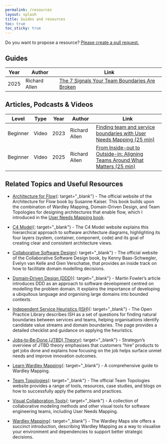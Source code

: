 ```yaml
---
permalink: /resources
layout: splash
title: Guides and resources
toc: true
toc_sticky: true
---
```


Do you want to propose a resource? [Please create a pull request.](https://github.com/conjurer-rich/user-needs-mapping)

## Guides

| Year | Author              | Link |
| ---- | ------------------- | ---- |
| 2025 | Richard Allen  | [The 7 Signals Your Team Boundaries Are Broken](https://teamboundaries.com/7-signals) |

## Articles, Podcasts & Videos

| Level     | Type     | Year | Author              | Link |
|---------- |--------- | ---- | ------------------- | ---- |
| Beginner  | Video    | 2023 | Richard Allen  | [Finding team and service boundaries with User Needs Mapping (25 min)](https://www.youtube.com/watch?v=9KScLA7zCHU) |
| Beginner  | Video    | 2025 | Richard Allen  | [From Inside-out to Outside-in: Aligning Teams Around What Matters (25 min)](https://www.youtube.com/watch?v=UYbTZzvk_C0) |

## Related Topics and Useful Resources

- [Architecture for Flow](https://architectureforflow.com/){: target="_blank"} - The official website of the Architecture for Flow book by Susanne Kaiser. This book builds upon the combination of Wardley Mapping, Domain-Driven Design, and Team Topologies for designing architectures that enable flow, which I introduced in the [User Needs Mapping book](/book).

- [C4 Model](https://c4model.com/){: target="_blank"} - The C4 Model website explains this hierarchical approach to software architecture diagrams, highlighting its four layers (system, container, component, code) and its goal of creating clear and consistent architecture views.

- [Collaborative Software Design](https://collaborative-software-design.com/){: target="_blank"} - The official website of the Collaborative Software Design book, by Kenny Baas-Schwegler, Evelyn van Kelle and Gien Verschatse, that provides an inside track on how to facilitate domain modelling decisions.

- [Domain‑Driven Design (DDD)](https://martinfowler.com/bliki/DomainDrivenDesign.html){: target="_blank"} - Martin Fowler’s article introduces DDD as an approach to software development centred on modelling the problem domain. It explains the importance of developing a ubiquitous language and organising large domains into bounded contexts.

- [Independent Service Heuristics (ISH)](https://openpracticelibrary.com/practice/independent-service-heuristics-ish/){: target="_blank"} - The Open Practice Library describes ISH as a set of questions for finding natural boundaries between services and teams, helping organisations identify candidate value streams and domain boundaries. The page provides a detailed checklist and guidance on applying the heuristics.

- [Jobs‑to‑Be‑Done (JTBD) Theory](https://strategyn.com/jobs-to-be-done/jobs-to-be-done-theory/){: target="_blank"} - Strategyn’s overview of JTBD theory emphasises that customers “hire” products to get jobs done and explains how focusing on the job helps surface unmet needs and improve innovation outcomes.

- [Learn Wardley Mapping](https://learnwardleymapping.com/){: target="_blank"} - A comprehensive guide to Wardley Mapping.

- [Team Topologies](https://teamtopologies.com/){: target="_blank"} - The official Team Topologies website provides a range of tools, resources, case studies, and blogs on how to successfully apply the patterns and practices.

- [Visual Collaboration Tools](https://leanpub.com/visualcollaborationtools){: target="_blank"} - A collection of collaborative modeling methods and other visual tools for software engineering teams, including User Needs Mapping.

- [Wardley Mapping](https://www.wardleymaps.com/intro){: target="_blank"} - The Wardley Maps site offers a succinct introduction, describing Wardley Mapping as a way to visualise your environment and dependencies to support better strategic decisions.
